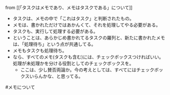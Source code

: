 from [[「タスクはメモであり、メモはタスクである」について]]

- タスクは、メモの中で「これはタスク」と判断されたもの。
- メモは、書かれただけではあかんくて、それを処理してやる必要がある。
- タスクも、実行して処理する必要がある。
- ということは、あらかじめ書かれてるタスクの羅列と、新たに書かれたメモは、「処理待ち」という点が共通してる。
- メモもタスクも処理待ち。
- なら、すべてのメモ(タスクも含む)には、チェックボックスつければいい。処理が未処理かを分ける役割としてのチェックボックスを。
	- ここは、少し賛否両論か。今の考えとしては、すべてにはチェックボックスいらんかな、と思ってる。

#メモについて 